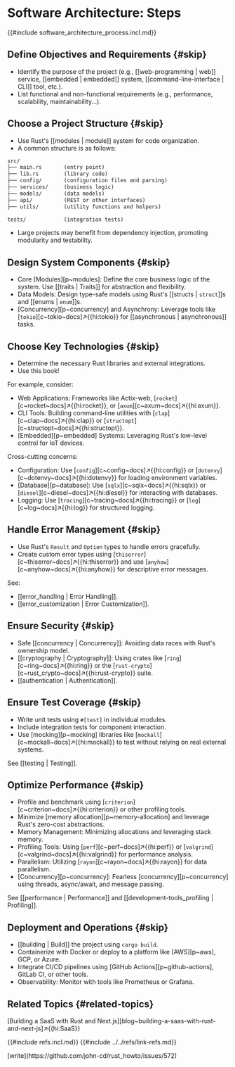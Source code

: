 # Software Architecture: Steps

{{#include software_architecture_process.incl.md}}

## Define Objectives and Requirements {#skip}

- Identify the purpose of the project (e.g., [[web-programming | web]]  service, [[embedded | embedded]] system, [[command-line-interface | CLI]] tool, etc.).
- List functional and non-functional requirements (e.g., performance, scalability, maintainability...).

## Choose a Project Structure {#skip}

- Use Rust's [[modules | module]] system for code organization.
- A common structure is as follows:

```txt
src/
├── main.rs       (entry point)
├── lib.rs        (library code)
├── config/       (configuration files and parsing)
├── services/     (business logic)
├── models/       (data models)
├── api/          (REST or other interfaces)
├── utils/        (utility functions and helpers)

tests/            (integration tests)
```

- Large projects may benefit from dependency injection, promoting modularity and testability.

## Design System Components {#skip}

- Core [Modules][p~modules]: Define the core business logic of the system. Use [[traits | Traits]] for abstraction and flexibility.
- Data Models: Design type-safe models using Rust's [[structs | `struct`]]s and [[enums | `enum`]]s.
- [Concurrency][p~concurrency] and Asynchrony: Leverage tools like [`tokio`][c~tokio~docs]↗{{hi:tokio}} for [[asynchronous | asynchronous]] tasks.

## Choose Key Technologies {#skip}

- Determine the necessary Rust libraries and external integrations.
- Use this book!

For example, consider:

- Web Applications: Frameworks like Actix-web, [`rocket`][c~rocket~docs]↗{{hi:rocket}}, or [`axum`][c~axum~docs]↗{{hi:axum}}.
- CLI Tools: Building command-line utilities with [`clap`][c~clap~docs]↗{{hi:clap}} or [`structopt`][c~structopt~docs]↗{{hi:structopt}}.
- [Embedded][p~embedded] Systems: Leveraging Rust's low-level control for IoT devices.

Cross-cutting concerns:

- Configuration: Use [`config`][c~config~docs]↗{{hi:config}} or [`dotenvy`][c~dotenvy~docs]↗{{hi:dotenvy}} for loading environment variables.
- [Database][p~database]: Use [`sqlx`][c~sqlx~docs]↗{{hi:sqlx}} or [`diesel`][c~diesel~docs]↗{{hi:diesel}} for interacting with databases.
- Logging: Use [`tracing`][c~tracing~docs]↗{{hi:tracing}} or [`log`][c~log~docs]↗{{hi:log}} for structured logging.

## Handle Error Management {#skip}

- Use Rust's `Result` and `Option` types to handle errors gracefully.
- Create custom error types using [`thiserror`][c~thiserror~docs]↗{{hi:thiserror}} and use [`anyhow`][c~anyhow~docs]↗{{hi:anyhow}} for descriptive error messages.

See:

- [[error_handling | Error Handling]].
- [[error_customization | Error Customization]].

## Ensure Security {#skip}

- Safe [[concurrency | Concurrency]]: Avoiding data races with Rust's ownership model.
- [[cryptography | Cryptography]]: Using crates like [`ring`][c~ring~docs]↗{{hi:ring}} or the [`rust-crypto`][c~rust_crypto~docs]↗{{hi:rust-crypto}} suite.
- [[authentication | Authentication]].

## Ensure Test Coverage {#skip}

- Write unit tests using `#[test]` in individual modules.
- Include integration tests for component interaction.
- Use [mocking][p~mocking] libraries like [`mockall`][c~mockall~docs]↗{{hi:mockall}} to test without relying on real external systems.

See [[testing | Testing]].

## Optimize Performance {#skip}

- Profile and benchmark using [`criterion`][c~criterion~docs]↗{{hi:criterion}} or other profiling tools.
- Minimize [memory allocation][p~memory-allocation] and leverage Rust's zero-cost abstractions.
- Memory Management: Minimizing allocations and leveraging stack memory.
- Profiling Tools: Using [`perf`][c~perf~docs]↗{{hi:perf}} or [`valgrind`][c~valgrind~docs]↗{{hi:valgrind}} for performance analysis.
- Parallelism: Utilizing [`rayon`][c~rayon~docs]↗{{hi:rayon}} for data parallelism.
- [Concurrency][p~concurrency]: Fearless [concurrency][p~concurrency] using threads, async/await, and message passing.

See [[performance | Performance]] and [[development-tools_profiling | Profiling]].

## Deployment and Operations {#skip}

- [[building | Build]]  the project using `cargo build`.
- Containerize with Docker or deploy to a platform like [AWS][p~aws], GCP, or Azure.
- Integrate CI/CD pipelines using [GitHub Actions][p~github-actions], GitLab CI, or other tools.
- Observability: Monitor with tools like Prometheus or Grafana.

## Related Topics {#related-topics}

[Building a SaaS with Rust and Next.js][blog~building-a-saas-with-rust-and-next-js]↗{{hi:SaaS}}

{{#include refs.incl.md}}
{{#include ../../refs/link-refs.md}}

<div class="hidden">
[write](https://github.com/john-cd/rust_howto/issues/572)
</div>
